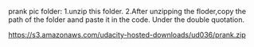 prank pic folder:
1.unzip this folder.
2.After unzipping the floder,copy the path of the folder aand paste it in the code. Under the double quotation.

https://s3.amazonaws.com/udacity-hosted-downloads/ud036/prank.zip
